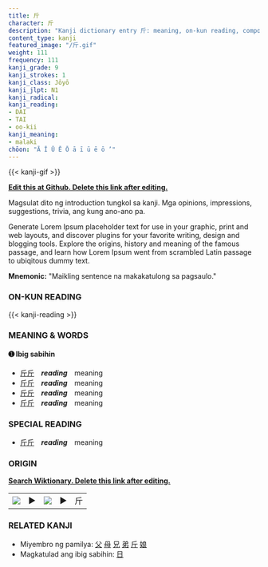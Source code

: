 ```yaml
---
title: 斤
character: 斤
description: "Kanji dictionary entry 斤: meaning, on-kun reading, compounds, origin, related kanji"
content_type: kanji
featured_image: "/斤.gif"
weight: 111
frequency: 111
kanji_grade: 9
kanji_strokes: 1
kanji_class: Jōyō
kanji_jlpt: N1
kanji_radical: 
kanji_reading: 
- DAI
- TAI
- oo-kii
kanji_meaning:
- malaki
chōon: "Ā Ī Ū Ē Ō ā ī ū ē ō ’"
---
```

[//]: # (Don't edit the line below. Kanji animated GIF code is automatically generated.)
{{< kanji-gif >}}

[//]: # (Edit below this line.)

**[Edit this at Github. Delete this link after editing.](https://github.com/tim0g/tim/tree/main/content/kanji/斤/index.md)**

Magsulat dito ng introduction tungkol sa kanji. Mga opinions, impressions, suggestions, trivia, ang kung ano-ano pa.

Generate Lorem Ipsum placeholder text for use in your graphic, print and web layouts, and discover plugins for your favorite writing, design and blogging tools. Explore the origins, history and meaning of the famous passage, and learn how Lorem Ipsum went from scrambled Latin passage to ubiqitous dummy text.
 
**Mnemonic:** "Maikling sentence na makakatulong sa pagsaulo."

### ON-KUN READING

[//]: # (Don't edit the line below. ON-KUN READING code is automatically generated.)
{{< kanji-reading >}}

### MEANING & WORDS

#### ➊ **Ibig sabihin**
  - [斤](../斤)[斤](../斤)　***reading***　meaning
  - [斤](../斤)[斤](../斤)　***reading***　meaning
  - [斤](../斤)[斤](../斤)　***reading***　meaning
  - [斤](../斤)[斤](../斤)　***reading***　meaning

### SPECIAL READING
  - [斤](../斤)[斤](../斤)　***reading***　meaning

### ORIGIN

**[Search Wiktionary. Delete this link after editing.](https://wiktionary.org/wiki/斤)**
<table class="kanji-table"><tr><td>
<img src="60px-斤-bronze.svg.png">
</td><td>▶</td><td>
<img src="60px-斤-oracle.svg.png">
</td><td>▶</td>
<td class="kanji-origin">斤</td>
</tr></table>

### RELATED KANJI
- Miyembro ng pamilya: [父](../父) [母](../母) [兄](../兄) [弟](../弟) [斤](../斤) [娘](../娘)
- Magkatulad ang ibig sabihin: [日](../日)
